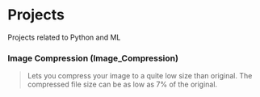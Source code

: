 # Projects
Projects related to Python and ML

### Image Compression (Image_Compression)
   > Lets you compress your image to a quite low size than original. The compressed file size can be as low as 7% of the original.
